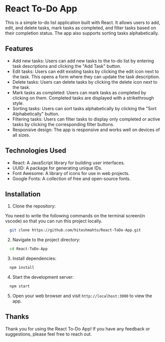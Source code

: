 # React To-Do App

This is a simple to-do list application built with React. It allows users to add, edit, and delete tasks, mark tasks as completed, and filter tasks based on their completion status. The app also supports sorting tasks alphabetically.

## Features

- Add new tasks: Users can add new tasks to the to-do list by entering task descriptions and clicking the "Add Task" button.
- Edit tasks: Users can edit existing tasks by clicking the edit icon next to the task. This opens a form where they can update the task description.
- Delete tasks: Users can delete tasks by clicking the delete icon next to the task.
- Mark tasks as completed: Users can mark tasks as completed by clicking on them. Completed tasks are displayed with a strikethrough style.
- Sorting tasks: Users can sort tasks alphabetically by clicking the "Sort Alphabetically" button.
- Filtering tasks: Users can filter tasks to display only completed or active tasks by clicking the corresponding filter buttons.
- Responsive design: The app is responsive and works well on devices of all sizes.

## Technologies Used

- React: A JavaScript library for building user interfaces.
- UUID: A package for generating unique IDs.
- Font Awesome: A library of icons for use in web projects.
- Google Fonts: A collection of free and open-source fonts.

## Installation

1. Clone the repository:

You need to write the following commands on the terminal screen(in vscode) so that you can run this project locally.

```bash
  git clone https://github.com/hiteshmahto/React-ToDo-App.git
```

2. Navigate to the project directory:

```bash
  cd React-ToDo-App
```

3. Install dependencies:

```bash
  npm install
```

4. Start the development server:

```bash
  npm start
```

5. Open your web browser and visit `http://localhost:3000` to view the app.

## Thanks

Thank you for using the React To-Do App! If you have any feedback or suggestions, please feel free to reach out.
